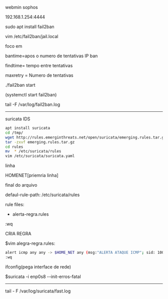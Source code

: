webmin sophos

192.168.1.254:4444


sudo apt install fail2ban

vim /etc/fail2ban/jail.local

foco em

bantime=apos o numero de tentativas IP ban

findtime= tempo entre tentativas

maxretry = Numero de tentativas


./fail2ban start

(systemctl start fail2ban)

tail -F /var/log/fail2ban.log

----------

suricata IDS
```sh
apt install suricata 
cd /tmp/
wget http://rules.emerginthreats.net/open/suricata/emerging.rules.tar.gz
tar -zxvf emerging.rules.tar.gz
cd rules
mv  * /etc/suricata/rules
vim /etc/suricata/suricata.yaml
```

linha 

  HOMENET[priemria linha]

final do arquivo
	
  defaul-rule-path: /etc/suricata/rules

rule files:
  - alerta-regra.rules

:wq


CRIA REGRA

$vim alegra-regra.rules:
```sh
alert icmp any any -> $HOME_NET any (msg:"ALERTA ATAQUE ICMP"; sid: 1000002; rev:1;
:wq
```

ifconfig(pega interface de rede)

$suricata -i enp0s8 --init-erros-fatal

-----------
tail - F /var/log/suricata/fast.log

